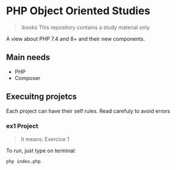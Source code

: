 # PHP Object Oriented Studies

> :books This repository contains a study material only

A view about PHP 7.4 and 8+ and their new components.

## Main needs

- PHP
- Composer

## Execuitng projetcs

Each project can have their self rules. Read carefuly to avoid errors

### ex1 Project

> It means: Exercice 1

To run, just type on terminal:

```bash
php index.php
```